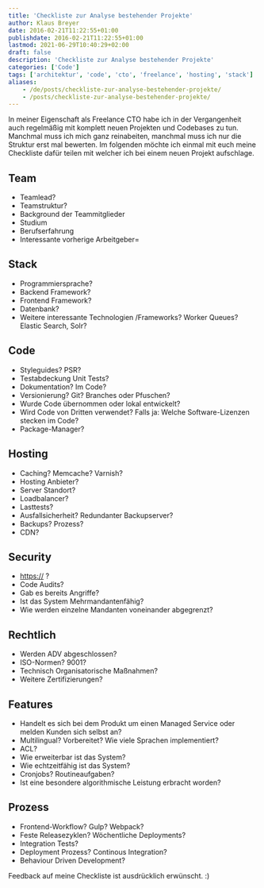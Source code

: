 ```yaml
---
title: 'Checkliste zur Analyse bestehender Projekte'
author: Klaus Breyer
date: 2016-02-21T11:22:55+01:00
publishdate: 2016-02-21T11:22:55+01:00
lastmod: 2021-06-29T10:40:29+02:00
draft: false
description: 'Checkliste zur Analyse bestehender Projekte'
categories: ['Code']
tags: ['architektur', 'code', 'cto', 'freelance', 'hosting', 'stack']
aliases:
    - /de/posts/checkliste-zur-analyse-bestehender-projekte/
    - /posts/checkliste-zur-analyse-bestehender-projekte/
---
```


In meiner Eigenschaft als Freelance CTO habe ich in der Vergangenheit auch regelmäßig mit komplett neuen Projekten und Codebases zu tun. Manchmal muss ich mich ganz reinabeiten, manchmal muss ich nur die Struktur erst mal bewerten. Im folgenden möchte ich einmal mit euch meine Checkliste dafür teilen mit welcher ich bei einem neuen Projekt aufschlage.

## Team

- Teamlead?
- Teamstruktur?
- Background der Teammitglieder
- Studium
- Berufserfahrung
- Interessante vorherige Arbeitgeber=

## Stack

- Programmiersprache?
- Backend Framework?
- Frontend Framework?
- Datenbank?
- Weitere interessante Technologien /Frameworks? Worker Queues? Elastic Search, Solr?

## Code

- Styleguides? PSR?
- Testabdeckung Unit Tests?
- Dokumentation? Im Code?
- Versionierung? Git? Branches oder Pfuschen?
- Wurde Code übernommen oder lokal entwickelt?
- Wird Code von Dritten verwendet? Falls ja: Welche Software-Lizenzen stecken im Code?
- Package-Manager?

## Hosting

- Caching? Memcache? Varnish?
- Hosting Anbieter?
- Server Standort?
- Loadbalancer?
- Lasttests?
- Ausfallsicherheit? Redundanter Backupserver?
- Backups? Prozess?
- CDN?

## Security

- <https://> ?
- Code Audits?
- Gab es bereits Angriffe?
- Ist das System Mehrmandantenfähig?
- Wie werden einzelne Mandanten voneinander abgegrenzt?

## Rechtlich

- Werden ADV abgeschlossen?
- ISO-Normen? 9001?
- Technisch Organisatorische Maßnahmen?
- Weitere Zertifizierungen?

## Features

- Handelt es sich bei dem Produkt um einen Managed Service oder melden Kunden sich selbst an?
- Multilingual? Vorbereitet? Wie viele Sprachen implementiert?
- ACL?
- Wie erweiterbar ist das System?
- Wie echtzeitfähig ist das System?
- Cronjobs? Routineaufgaben?
- Ist eine besondere algorithmische Leistung erbracht worden?

## Prozess

- Frontend-Workflow? Gulp? Webpack?
- Feste Releasezyklen? Wöchentliche Deployments?
- Integration Tests?
- Deployment Prozess? Continous Integration?
- Behaviour Driven Development?

 Feedback auf meine Checkliste ist ausdrücklich erwünscht. :)
